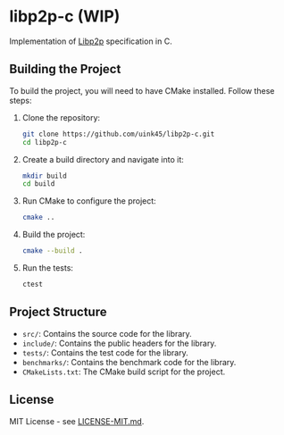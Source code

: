 # libp2p-c (WIP)

Implementation of [Libp2p](https://libp2p.io/) specification in C.

## Building the Project

To build the project, you will need to have CMake installed. Follow these steps:

1. Clone the repository:
    ```sh
    git clone https://github.com/uink45/libp2p-c.git
    cd libp2p-c
    ```

2. Create a build directory and navigate into it:
    ```sh
    mkdir build
    cd build
    ```

3. Run CMake to configure the project:
    ```sh
    cmake ..
    ```

4. Build the project:
    ```sh
    cmake --build .       
    ```

5. Run the tests:
    ```sh
    ctest
    ```

## Project Structure

- `src/`: Contains the source code for the library.
- `include/`: Contains the public headers for the library.
- `tests/`: Contains the test code for the library.
- `benchmarks/`: Contains the benchmark code for the library.
- `CMakeLists.txt`: The CMake build script for the project.


## License

MIT License - see [LICENSE-MIT.md](LICENSE-MIT.md).

